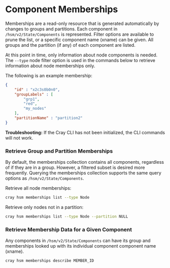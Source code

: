 # Component Memberships

Memberships are a read-only resource that is generated automatically by changes to groups and partitions. Each component in `/hsm/v2/State/Components` is represented. Filter options are available to prune the list, or a specific component name (xname) can be given. All groups and the partition \(if any\) of each component are listed.

At this point in time, only information about node components is needed. The `--type` node filter option is used in the commands below to retrieve information about node memberships only.

The following is an example membership:

```json
{
    "id" : "x2c3s0b0n0",
    "groupLabels" : [
        "grp1",
        "red",
        "my_nodes"
    ],
    "partitionName" : "partition2"
}
```

**Troubleshooting:** If the Cray CLI has not been initialized, the CLI commands will not work.

### Retrieve Group and Partition Memberships

By default, the memberships collection contains all components, regardless of if they are in a group. However, a filtered subset is desired more frequently. Querying the memberships collection supports the same query options as `/hsm/v2/State/Components`.

Retrieve all node memberships:

```bash
cray hsm memberships list --type Node
```

Retrieve only nodes not in a partition:

```bash
cray hsm memberships list --type Node --partition NULL
```

### Retrieve Membership Data for a Given Component

Any components in `/hsm/v2/State/Components` can have its group and memberships looked up with its individual component component name (xname).

```bash
cray hsm memberships describe MEMBER_ID
```

